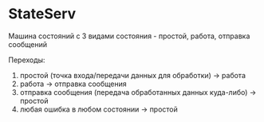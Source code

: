 # StateServ

Машина состояний с 3 видами состояния - простой, работа, отправка сообщений  

Переходы:  
1) простой (точка входа/передачи данных для обработки) -> работа  
2) работа -> отправка сообщения  
3) отправка сообщения (передача обработанных данных куда-либо) -> простой  
4) любая ошибка в любом состоянии -> простой  